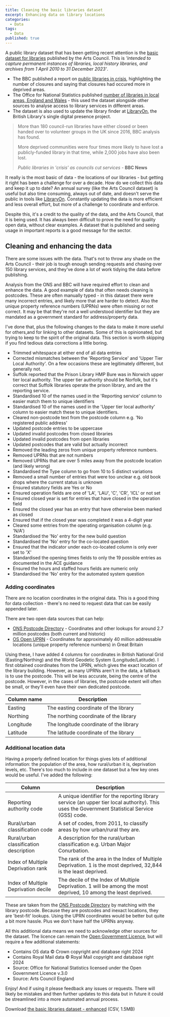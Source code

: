 ```yaml
---
title: Cleaning the basic libraries dataset
excerpt: Enhancing data on library locations
categories:
  - Data
tags:
  - Data
published: true
---
```


A public library dataset that has been getting recent attention is the [basic dataset for libraries](https://www.artscouncil.org.uk/supporting-arts-museums-and-libraries/supporting-libraries) published by the Arts Council. This is _'intended to capture permanent instances of libraries, local history libraries, and archives from 1 April 2010 to 31 December 2023'_.

- The BBC published a report on [public libraries in crisis](https://www.bbc.co.uk/news/articles/cn9lexplel5o), highlighting the number of closures and saying that closures had occured more in deprived areas.
- The Office for National Statistics published [number of libraries in local areas, England and Wales](https://www.ons.gov.uk/peoplepopulationandcommunity/wellbeing/datasets/numberoflibrariesinlocalareasenglandandwales) - this used the dataset alongside other sources to analyse access to library services in different areas.
- The dataset is also used to update the library finder at [LibraryOn](https://libraryon.com/), the British Library's single digital presence project.

> More than 180 council-run libraries have either closed or been handed over to volunteer groups in the UK since 2016, BBC analysis has found.
>
> More deprived communities were four times more likely to have lost a publicly-funded library in that time, while 2,000 jobs have also been lost.
>
> _Public libraries in 'crisis' as councils cut services_ - **BBC News**

It really is the most basic of data - the locations of our libraries - but getting it right has been a challenge for over a decade. How do we collect this data and keep it up to date? An annual survey (like the Arts Council dataset) is useful but also time consuming, always out of date, and doesn't serve the public in tools like [LibraryOn](https://www.libraryon.org). Constantly updating the data is more efficient and less overall effort, but more of a challenge to coordinate and enforce.

Despite this, it's a credit to the quality of the data, and the Arts Council, that it is being used. It has always been difficult to prove the need for quality open data, without clear examples. A dataset that is published and seeing usage in important reports is a good message for the sector.

## Cleaning and enhancing the data

There are some issues with the data. That's not to throw any shade on the Arts Council - their job is tough enough sending requests and chasing over 150 library services, and they've done a lot of work tidying the data before publishing.

Analysis from the ONS and BBC will have required effort to clean and enhance the data. A good example of data that often needs cleaning is postcodes. These are often manually typed - in this dataset there were many incorrect entries, and likely more that are harder to detect. Also the unique property reference numbers (UPRNs) were often missing or not correct. It may be that they're not a well understood identifier but they are mandated as a government standard for address/property data.

I've done that, plus the following changes to the data to make it more useful for others,and for linking to other datasets. Some of this is opinionated, but trying to keep to the spirit of the original data. This section is worth skipping if you find tedious data corrections a little boring.

- Trimmed whitespace at either end of all data entries
- Corrected mismatches between the 'Reporting Service' and 'Upper Tier Local Authority'. On a few occasions these are legitimately different, but generally not.
- Suffolk reported that the Prison Library HMP Bure was in Norwich upper tier local authority. The upper tier authority should be Norfolk, but it's correct that Suffolk libraries operate the prison library, and are the reporting service.
- Standardised 10 of the names used in the 'Reporting service' column to easier match them to unique identifiers
- Standardised 10 of the names used in the 'Upper tier local authority' column to easier match these to unique identifiers.
- Cleared non-postcode text from the postcode column e.g. 'No registered public address'
- Updated postcode entries to be uppercase
- Updated invalid postcodes from closed libraries
- Updated invalid postcodes from open libraries
- Updated postcodes that are valid but actually incorrect
- Removed the leading zeros from unique property reference numbers.
- Removed UPRNs that are not numbers
- Removed UPRNs that are over 5 miles away from the postcode location (and likely wrong)
- Standardised the Type column to go from 10 to 5 distinct variations
- Removed a small number of entries that were too unclear e.g. old book drops where the current status is unknown
- Ensured statutory fields are Yes or No
- Ensured operation fields are one of 'LA', 'LAU', 'C', 'CR', 'ICL' or not set
- Ensured closed year is set for entries that have closed in the operation field
- Ensured the closed year has an entry that have otherwise been marked as closed
- Ensured that if the closed year was completed it was a 4-digit year
- Cleared some entries from the operating organisation column (e.g. 'N/A')
- Standardised the 'No' entry for the new build question
- Standardised the 'No' entry for the co-located question
- Ensured that the indicator under each co-located column is only ever set to 'X'
- Standardised the opening times fields to only the 19 possible entries as documented in the ACE guidance
- Ensured the hours and staffed hours fields are numeric only
- Standardised the 'No' entry for the automated system question

### Adding coordinates

There are no location coordinates in the original data. This is a good thing for data collection - there's no need to request data that can be easily appended later.

There are two open data sources that can help:

- [ONS Postcode Directory](https://geoportal.statistics.gov.uk/datasets/265778cd85754b7e97f404a1c63aea04/about) - Coordinates and other lookups for around 2.7 million postcodes (both current and historic)
- [OS Open UPRN](https://www.ordnancesurvey.co.uk/products/os-open-uprn) - Coordinates for approximately 40 million addressable locations (unique property reference numbers) in Great Britain

Using these, I have added 4 columns for coordinates in British National Grid (Easting/Northing) and the World Geodetic System (Longitude/Latitude). I first obtained coordinates from the UPRN, which gives the exact location of the library building. However, as many UPRNs aren't in the data, a fallback is to use the postcode. This will be less accurate, being the centre of the postcode. However, in the cases of libraries, the postcode extent will often be small, or they'll even have their own dedicated postcode.

| Column name | Description                             |
| ----------- | --------------------------------------- |
| Easting     | The easting coordinate of the library   |
| Northing    | The northing coordinate of the library  |
| Longitude   | The longitude coordinate of the library |
| Latitude    | The latitude coordinate of the library  |

### Additional location data

Having a properly defined location for things gives lots of additional information: the population of the area, how rural/urban it is, deprivation levels, etc. There's too much to include in one dataset but a few key ones would be useful. I've added the following:

| Column                                 | Description                                                                                                                                     |
| -------------------------------------- | ----------------------------------------------------------------------------------------------------------------------------------------------- |
| Reporting authority code               | A unique identifier for the reporting library service (an upper tier local authority). This uses the Government Statistical Service (GSS) code. |
| Rural/urban classification code        | A set of codes, from 2011, to classify areas by how urban/rural they are.                                                                       |
| Rural/urban classification description | A description for the rural/urban classification e.g. Urban Major Conurbation.                                                                  |
| Index of Multiple Deprivation rank     | The rank of the area in the Index of Multiple Deprivation. 1 is the most deprived, 32,844 is the least deprived.                                |
| Index of Multiple Deprivation decile   | The decile of the Index of Multiple Deprivation. 1 will be among the most deprived, 10 among the least deprived.                                |

These are taken from the [ONS Postcode Directory](https://geoportal.statistics.gov.uk/datasets/265778cd85754b7e97f404a1c63aea04/about) by matching with the library postcode. Because they are postcodes and inexact locations, they are 'best-fit' lookups. Using the UPRN coordinates would be better but quite a bit more hassle. Plus we don't have half the UPRNs anyway.

All this additional data means we need to acknowledge other sources for the dataset. The licence can remain the [Open Government Licence](https://www.nationalarchives.gov.uk/doc/open-government-licence/version/3/), but will require a few additional statements:

- Contains OS data © Crown copyright and database right 2024
- Contains Royal Mail data © Royal Mail copyright and database right 2024
- Source: Office for National Statistics licensed under the Open Government Licence v.3.0
- Source: Arts Council England

Enjoy! And if using it please feedback any issues or requests. There will likely be mistakes and then further updates to this data but in future it could be streamlined into a more automated annual process.

Download [the basic libraries dataset - enhanced](/files/basic-dataset-for-libraries-2023-enhanced.csv) (CSV, 1.5MB)
